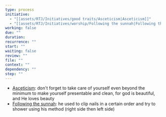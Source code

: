 ```yaml
---
type: process
initiative:
  - "[[assets/RTJ/Initiatives/good traits/Asceticism|Asceticism]]"
  - "[[assets/RTJ/Initiatives/worship/Following the sunnah|Following the sunnah]]"
working: false
due: ""
duration: 
recurrence: ""
start: ""
waiting: false
review: ""
file: ""
context: ""
dependency: ""
step: ""
---
```


* [Asceticism](assets/RTJ/Initiatives/good%20traits/Asceticism.md): don't forget to take care of yourself even beyond the minimum to make yourself presentable and clean, for god is beautiful, and He loves beauty
* [Following the sunnah](assets/RTJ/Initiatives/worship/Following%20the%20sunnah.md): he used to clip nails in a certain order and try to shower using his method (right side then left side)
 
